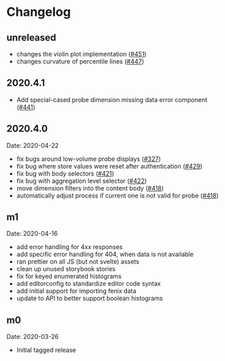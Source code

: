 # Changelog

## unreleased
- changes the violin plot implementation ([#451](https://github.com/mozilla/glam/pull/451))
- changes curvature of percentile lines ([#447](https://github.com/mozilla/glam/pull/447))

## 2020.4.1

- Add special-cased probe dimension missing data error component ([#441](https://github.com/mozilla/glam/pull/441))

## 2020.4.0

Date: 2020-04-22

- fix bugs around low-volume probe displays ([#327](https://github.com/mozilla/glam/issues/327))
- fix bug where store values were reset after authentication ([#429](https://github.com/mozilla/glam/pull/429))
- fix bug with body selectors ([#421](https://github.com/mozilla/glam/pull/421))
- fix bug with aggregation level selector ([#422](https://github.com/mozilla/glam/pull/422))
- move dimension filters into the content body ([#418](https://github.com/mozilla/glam/pull/418))
- automatically adjust process if current one is not valid for probe ([#418](https://github.com/mozilla/glam/pull/418))

## m1

Date: 2020-04-16

- add error handling for 4xx responses
- add specific error handling for 404, when data is not available
- ran prettier on all JS (but not svelte) assets
- clean up unused storybook stories
- fix for keyed enumerated histograms
- add editorconfig to standardize editor code syntax
- add initial support for importing fenix data
- update to API to better support boolean histograms

## m0

Date: 2020-03-26

- Initial tagged release
